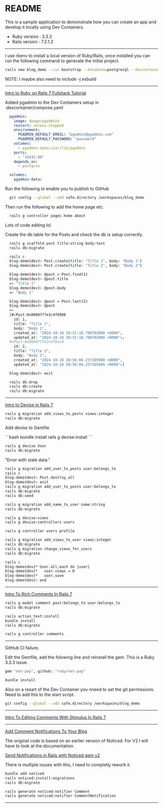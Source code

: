 # README

This is a sample application to demonstrate how you can create an app and develop it locally using Dev Containers.

* Ruby version : 3.3.3
* Rails version : 7.2.1.2

---

I use rbenv to install a local version of Ruby/Rails, once installed you can run the following
command to generate the initial project.

```bash
rails new blog_demo --css bootstrap --database=postgresql --devcontainer
```

NOTE: I maybe also need to include -j esbuild

---

[Intro to Ruby on Rails 7 Fullstack Tutorial](https://www.youtube.com/watch?v=TlgSp2XPCY4&list=PL3mtAHT_eRezB9fnoIcKS4vYFjm23vddb&index=1&t=136s)

Added pgadmin to the Dev Containers setup in .devcontainer/compose.yaml

```yaml
  pgadmin:
    image: dpage/pgadmin4
    restart: unless-stopped
    environment:
      PGADMIN_DEFAULT_EMAIL: "pgadmin@pgadmin.com"
      PGADMIN_DEFAULT_PASSWORD: "password"
    volumes:
      - pgadmin-data:/var/lib/pgadmin
    ports:
      - "15432:80"
    depends_on:
      - postgres

  volumes:
    pgadmin-data:
```

Run the following to enable you to publish to GitHub

```bash
  git config --global --add safe.directory /workspaces/blog_demo
```

Then run the following to add the home page etc.

```bash
  rails g controller pages home about
```
<p> Lots of code editing lol </p>

<p> Create the db table for the Posts and check the db is setup correctly. </p>

```bash
  rails g scaffold post title:string body:text
  rails db:migrate

  rails c
  blog-demo(dev)> Post.create(title: "Title 1", body: "Body 1")
  blog-demo(dev)> Post.create(title: "Title 2", body: "Body 2")

  blog-demo(dev)> @post = Post.find(1)
  blog-demo(dev)> @post.title
  => "Title 1"
  blog-demo(dev)> @post.body
  => "Body 1"

  blog-demo(dev)> @post = Post.last(2)
  blog-demo(dev)> @post
  =>
  [#<Post:0x00007f7e3c4f8988
    id: 1,
    title: "Title 1",
    body: "Body 1",
    created_at: "2024-10-28 20:51:18.790702000 +0000",
    updated_at: "2024-10-28 20:51:18.790702000 +0000">,
  #<Post:0x00007f7e3c4f8ac8
    id: 2,
    title: "Title 2",
    body: "Body 2",
    created_at: "2024-10-28 20:56:04.237105000 +0000",
    updated_at: "2024-10-28 20:56:04.237105000 +0000">]

  blog-demo(dev)> exit

  rails db:drop
  rails db:create
  rails db:migrate
```

---

[Intro to Devise in Rails 7](https://www.youtube.com/watch?v=m3uhldUGVes&list=PL3mtAHT_eRezB9fnoIcKS4vYFjm23vddb&index=2)

```bash
rails g migration add_views_to_posts views:integer
rails db:migrate
```

<p>Add devise to Gemfile</p>
```bash
bundle install
rails g devise:install
```

```bash
rails g devise User
rails db:migrate
```

<p>"Error with stale data."</p>

```bash
rails g migration add_user_to_posts user:belongs_to
rails c
blog-demo(dev)> Post.destroy_all
blog-demo(dev)> exit
rails g migration add_user_to_posts user:belongs_to
rails db:migrate
rails db:seed
```

```bash
rails g migration add_name_to_user name:string
rails db:migrate

rails g devise:views
rails g devise:controllers users

rails g controller users profile

rails g migration add_views_to_user views:integer
rails db:migrate
rails g migration change_views_for_users
rails db:migrate

rails c
blog-demo(dev)* User.all.each do |user|
blog-demo(dev)*   user.views = 0
blog-demo(dev)*   user.save
blog-demo(dev)> end
```

---

[Intro To Rich Comments In Rails 7](https://www.youtube.com/watch?v=ngL4B5rtaeQ&list=PL3mtAHT_eRezB9fnoIcKS4vYFjm23vddb&index=3)

```bash
rails g model comment post:belongs_to user:belongs_to
rails db:migrate
```

```bash
rails action_text:install
bundle install
rails db:migrate
```

```bash
rails g controller comments
```

---

GitHub CI failure.

Edit the Gemfile, add the folowing line and reinstall the gem.
This is a Ruby 3.3.3 issue.

```bash
gem "net-pop", github: "ruby/net-pop"

bundle install
```

Also on a resart of the Dev Container you nneed to set the git permissions. Need to add this to the start script.

```bash
git config --global --add safe.directory /workspaces/blog_demo
```

---

[Intro To Editing Comments With Stimulus In Rails 7](https://www.youtube.com/watch?v=A4cDwj0JYVo&list=PL3mtAHT_eRezB9fnoIcKS4vYFjm23vddb&index=4)

---

[Add Comment Notifications To Your Blog](https://www.youtube.com/watch?v=c570-wnW_-A&list=PL3mtAHT_eRezB9fnoIcKS4vYFjm23vddb&index=5)

The original code is based on an earlier version of Noticed.
For V2 I will have to look at the documentation.

[Send Notifications in Rails with Noticed gem v2](https://gorails.com/episodes/noticed-v2)

There is multiple issues with this, I need to completly rework it.

```bash
bundle add noticed
rails noticed:install:migrations
rails db:migrate
```

```bash
rails generate noticed:notifier Comment
rails generate noticed:notifier CommentNotification
```

---

